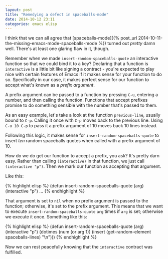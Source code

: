 ```yaml
---
layout: post
title: "Remedying a defect in spaceballs-mode"
date: 2014-10-12 23:11
categories: emacs elisp
---
```

I think that we can all agree that [spaceballs-mode]({% post_url 2014-10-11-the-missing-emacs-mode-spaceballs-mode %}) turned out *pretty* damn well. There's at least one glaring flaw in it, though.

Remember when we made `insert-random-spaceballs-quote` an interactive function so that we could bind it to a key? Declaring that a function is `interactive` is a little bit like signing a contract - you're expected to play nice with certain features of Emacs if it makes sense for your function to do so. Specifically in our case, it makes perfect sense for our function to accept what's known as a *prefix argument*.

A prefix argument can be passed to a function by pressing `C-u`, entering a number, and then calling the function. Functions that accept prefixes promise to do something sensible with the number that's passed to them.

As an easy example, let's take a look at the function `previous-line`, usually bound to `C-p`. Calling it once with `C-p` moves back to the previous line. Using `C-u 10 C-p` to pass it a prefix argument of 10 moves back 10 lines instead.

Following this logic, it makes sense for `insert-random-spaceballs-quote` to insert *ten* random spaceballs quotes when called with a prefix argument of 10.

How do we do get our function to accept a prefix, you ask? It's pretty darn easy. Rather than calling `(interactive)` in that function, we just call `(interactive "p")`. Then we mark our function as accepting that argument.

Like this:

{% highlight elisp %}
(defun insert-random-spaceballs-quote (arg)
  (interactive "p")
  ...
{% endhighlight %}

That argument is set to `nil` when no prefix argument is passed to the function; otherwise, it's set to the prefix argument. This means that we want to execute `insert-random-spaceballs-quote` `arg` times if `arg` is set; otherwise we execute it once. Something like this:

{% highlight elisp %}
(defun insert-random-spaceballs-quote (arg)
  (interactive "p")
  (dotimes (num (or arg 1))
    (insert (get-random-element spaceballs-lines) "\n")))
{% endhighlight %}

Now we can rest peacefully knowing that the `interactive` contract was fulfilled.
